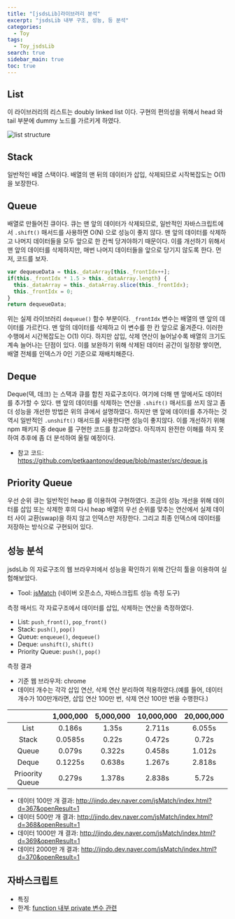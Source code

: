 ```yaml
---
title: "[jsdsLib]라이브러리 분석"
excerpt: "jsdsLib 내부 구조, 성능, 등 분석"
categories:
  - Toy
tags:
  - Toy_jsdsLib
search: true
sidebar_main: true
toc: true
---
```


## List
이 라이브러리의 리스트는 doubly linked list 이다. 구현의 편의성을 위해서 head 와 tail 부분에 dummy 노드를 가르키게 하였다.

![list structure](https://user-images.githubusercontent.com/34755287/50594895-b9d9cd00-0ee1-11e9-9ad1-812c0b35e01d.JPG)

## Stack
일반적인 배열 스택이다. 배열의 맨 뒤의 데이터가 삽입, 삭제되므로 시작복잡도는 O(1) 을 보장한다.

## Queue
배열로 만들어진 큐이다. 큐는 맨 앞의 데이터가 삭제되므로, 일반적인 자바스크립트에서 ```.shift()``` 매서드를 사용하면 O(N) 으로 성능이 좋지 않다. 맨 앞의 데이터를 삭제하고 나머지 데이터들을 모두 앞으로 한 칸씩 당겨야하기 때문이다. 이를 개선하기 위해서 맨 앞의 데이터를 삭제하지만, 매번 나머지 데이터들을 앞으로 당기지 않도록 한다. 먼저, 코드를 보자.

```js
var dequeueData = this._dataArray[this._frontIdx++];
if(this._frontIdx * 1.5 > this._dataArray.length) {
  this._dataArray = this._dataArray.slice(this._frontIdx);
  this._frontIdx = 0;
}
return dequeueData;
```

위는 실제 라이브러리 ```dequeue()``` 함수 부분이다. ```_frontIdx``` 변수는 배열의 맨 앞의 데이터를 가르킨다. 맨 앞의 데이터를 삭제하고 이 변수를 한 칸 앞으로 옮겨준다. 이러한 수행에서 시간복잡도는 O(1) 이다. 하지만 삽입, 삭제 연산이 늘어날수록 배열의 크기도 계속 늘어나는 단점이 있다. 이를 보완하기 위해 삭제된 데이터 공간이 일정량 쌓이면, 배열 전체를 인덱스가 0인 기준으로 재배치해준다.

## Deque
Deque(덱, 데크) 는 스택과 큐를 합친 자료구조이다. 여기에 더해 맨 앞에서도 데이터를 추가할 수 있다. 맨 앞의 데이터를 삭제하는 연산을 ```.shift()``` 매서드를 쓰지 않고 좀 더 성능을 개선한 방법은 위의 큐에서 설명하였다. 하지만 맨 앞에 데이터를 추가하는 것 역시 일반적인 ```.unshift()``` 매서드를 사용한다면 성능이 좋지않다. 이를 개선하기 위해 npm 패키지 중 deque 를 구현한 코드를 참고하였다. 아직까지 완전한 이해를 하지 못하여 추후에 좀 더 분석하여 올릴 예정이다.
- 참고 코드: <https://github.com/petkaantonov/deque/blob/master/src/deque.js>

## Priority Queue
우선 순위 큐는 일반적인 heap 를 이용하여 구현하였다. 조금의 성능 개선을 위해 데이터를 삽입 또는 삭제한 후의 다시 heap 배열의 우선 순위를 맞추는 연산에서 실제 데이터 사이 교환(swap)을 하지 않고 인덱스만 저장한다. 그리고 최종 인덱스에 데이터를 저장하는 방식으로 구현되어 있다.

## 성능 분석
jsdsLib 의 자료구조의 웹 브라우저에서 성능을 확인하기 위해 간단히 툴을 이용하여 실험해보았다.
- Tool: [jsMatch](http://jindo.dev.naver.com/jsMatch/about.html) (네이버 오픈소스, 자바스크립트 성능 측정 도구)

측정 매서드
각 자료구조에서 데이터를 삽입, 삭제하는 연산을 측정하였다.
- List: ```push_front()```, ```pop_front()```
- Stack: ```push()```, ```pop()```
- Queue: ```enqueue()```, ```dequeue()```
- Deque: ```unshift()```, ```shift()```
- Priority Queue: ```push()```, ```pop()```

측정 결과
- 기준 웹 브라우저: chrome
- 데이터 개수는 각각 삽입 연산, 삭제 연산 분리하여 적용하였다.(예를 들어, 데이터 개수가 100만개라면, 삽입 연산 100만 번, 삭제 연산 100만 번을 수행한다.)

|  | 1,000,000 | 5,000,000 | 10,000,000 | 20,000,000 |
|:---------------:|:---------:|:---------:|:----------:|:----------:|
| List | 0.186s | 1.35s | 2.711s | 6.055s |
| Stack | 0.0585s | 0.22s | 0.472s | 0.72s |
| Queue | 0.079s | 0.322s | 0.458s | 1.012s |
| Deque | 0.1225s | 0.638s | 1.267s | 2.818s |
| Prioority Queue | 0.279s | 1.378s | 2.838s | 5.72s |

- 데이터 100만 개 결과: <http://jindo.dev.naver.com/jsMatch/index.html?d=367&openResult=1>
- 데이터 500만 개 결과: <http://jindo.dev.naver.com/jsMatch/index.html?d=368&openResult=1>
- 데이터 1000만 개 결과: <http://jindo.dev.naver.com/jsMatch/index.html?d=369&openResult=1>
- 데이터 2000만 개 결과: <http://jindo.dev.naver.com/jsMatch/index.html?d=370&openResult=1>

## 자바스크립트
- 특징
- 한계: [function 내부 private 변수 관련](http://huns.me/development/516)
